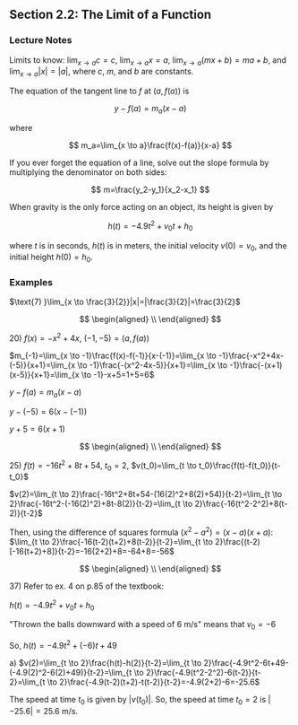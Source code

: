 ## Section 2.2: The Limit of a Function

### Lecture Notes

Limits to know: $\lim_{x \to a}c=c$, $\lim_{x \to a}x=a$, $\lim_{x \to a}(mx+b)=ma+b$, and $\lim_{x \to a}|x|=|a|$, where $c$, $m$, and $b$ are constants.

The equation of the tangent line to $f$ at $(a, f(a))$ is 

$$
y-f(a)=m_a(x-a)
$$

where

$$
m_a=\lim_{x \to a}\frac{f(x)-f(a)}{x-a}
$$

If you ever forget the equation of a line, solve out the slope formula by multiplying the denominator on both sides:

$$
m=\frac{y_2-y_1}{x_2-x_1}
$$

When gravity is the only force acting on an object, its height is given by 

$$
h(t)=-4.9t^2+v_0t+h_0
$$

where $t$ is in seconds, $h(t)$ is in meters, the initial velocity $v(0)=v_0$, and the initial height $h(0)=h_0$.

### Examples

$\text{7) }\lim_{x \to \frac{3}{2}}|x|=|\frac{3}{2}|=\frac{3}{2}$

$$
\begin{aligned}
\\
\end{aligned}
$$

$\text{20) } f(x)=-x^2+4x$, $(-1,-5)=(a,f(a))$

$m_{-1}=\lim_{x \to -1}\frac{f(x)-f(-1)}{x-(-1)}=\lim_{x \to -1}\frac{-x^2+4x-(-5)}{x+1}=\lim_{x \to -1}\frac{-(x^2-4x-5)}{x+1}=\lim_{x \to -1}\frac{-(x+1)(x-5)}{x+1}=\lim_{x \to -1}-x+5=1+5=6$

$y-f(a)=m_a(x-a)$

$y-(-5)=6(x-(-1))$

$y+5=6(x+1)$

$$
\begin{aligned}
\\
\end{aligned}
$$

$\text{25)}$ $f(t)=-16t^2+8t+54$, $t_0=2$, $v(t_0)=\lim_{t \to t_0}\frac{f(t)-f(t_0)}{t-t_0}$

$v(2)=\lim_{t \to 2}\frac{-16t^2+8t+54-(16(2)^2+8(2)+54)}{t-2}=\lim_{t \to 2}\frac{-16t^2-(-16(2)^2)+8t-8(2)}{t-2}=\lim_{t \to 2}\frac{-16(t^2-2^2)+8(t-2)}{t-2}$

$\text{Then, using the difference of squares formula}$ $(x^2-a^2)=(x-a)(x+a):$ $\lim_{t \to 2}\frac{-16(t-2)(t+2)+8(t-2)}{t-2}=\lim_{t \to 2}\frac{(t-2)[-16(t+2)+8]}{t-2}=-16(2+2)+8=-64+8=-56$

$$
\begin{aligned}
\\
\end{aligned}
$$

$\text{37) Refer to ex. 4 on p.85 of the textbook:}$

$h(t)=-4.9t^2+v_0t+h_0$

$\text{"Thrown the balls downward with a speed of 6 m/s" means that}$ $v_0=-6$

$\text{So,}$ $h(t)=-4.9t^2+(-6)t+49$

$\text{a)}$ $v(2)=\lim_{t \to 2}\frac{h(t)-h(2)}{t-2}=\lim_{t \to 2}\frac{-4.9t^2-6t+49-(-4.9(2)^2-6(2)+49)}{t-2}=\lim_{t \to 2}\frac{-4.9(t^2-2^2)-6(t-2)}{t-2}=\lim_{t \to 2}\frac{-4.9(t-2)(t+2)-t(t-2)}{t-2}=-4.9(2+2)-6=-25.6$

$\text{The speed at time}$ $t_0$ $\text{is given by}$ $|v(t_0)|.$ $\text{So, the speed at time}$ $t_0=2$ $\text{is}$ $|-25.6|=25.6$ $\text{m/s.}$